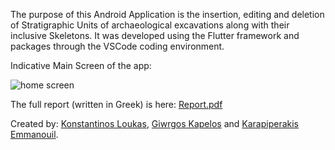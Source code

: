 The purpose of this Android Application is the insertion, editing and deletion of Stratigraphic Units of archaeological excavations along with their inclusive Skeletons.
It was developed using the Flutter framework and packages through the VSCode coding environment.


Indicative Main Screen of the app:

![home screen](https://user-images.githubusercontent.com/105225491/183254303-834eaef2-9dc3-4222-8adb-f794f54bdf95.png)



The full report (written in Greek) is here: [Report.pdf](https://github.com/KostasLoukas/Archaeologists_App_Flutter/files/9275252/Report.pdf)

Created by: [Konstantinos Loukas](https://github.com/KostasLoukas), [Giwrgos Kapelos](https://github.com/GiwrgosKapelos) and [Karapiperakis Emmanouil](https://github.com/MKarapiperakis).
